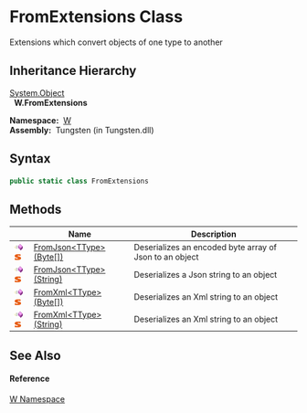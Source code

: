 FromExtensions Class
====================
  Extensions which convert objects of one type to another


Inheritance Hierarchy
---------------------
[System.Object][1]  
  **W.FromExtensions**  

  **Namespace:**  [W][2]  
  **Assembly:**  Tungsten (in Tungsten.dll)

Syntax
------

```csharp
public static class FromExtensions
```


Methods
-------

                                 | Name                            | Description                                             
-------------------------------- | ------------------------------- | ------------------------------------------------------- 
![Public method]![Static member] | [FromJson&lt;TType>(Byte[])][3] | Deserializes an encoded byte array of Json to an object 
![Public method]![Static member] | [FromJson&lt;TType>(String)][4] | Deserializes a Json string to an object                 
![Public method]![Static member] | [FromXml&lt;TType>(Byte[])][5]  | Deserializes an Xml string to an object                 
![Public method]![Static member] | [FromXml&lt;TType>(String)][6]  | Deserializes an Xml string to an object                 


See Also
--------

#### Reference
[W Namespace][2]  

[1]: http://msdn.microsoft.com/en-us/library/e5kfa45b
[2]: ../README.md
[3]: FromJson__1.md
[4]: FromJson__1_1.md
[5]: FromXml__1.md
[6]: FromXml__1_1.md
[7]: ../../_icons/Help.png
[Public method]: ../../_icons/pubmethod.gif "Public method"
[Static member]: ../../_icons/static.gif "Static member"